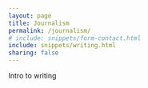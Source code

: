 ```yaml
---
layout: page
title: Journalism
permalink: /journalism/
# include: snippets/form-contact.html
include: snippets/writing.html
sharing: false
---
```

Intro to writing